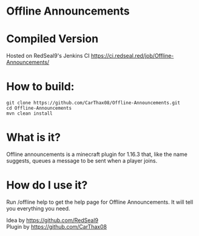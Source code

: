 # Offline Announcements

# Compiled Version
Hosted on RedSeal9's Jenkins CI
https://ci.redseal.red/job/Offline-Announcements/

# How to build:  
```
git clone https://github.com/CarThax08/Offline-Announcements.git
cd Offline-Announcements
mvn clean install
```
    
# What is it?
   Offline announcements is a minecraft plugin for 1.16.3 that, like the name suggests, queues a message to be sent when a player joins.
# How do I use it?
  Run /offline help to get the help page for Offline Announcements. It will tell you everything you need.

Idea by https://github.com/RedSeal9  
Plugin by https://github.com/CarThax08
